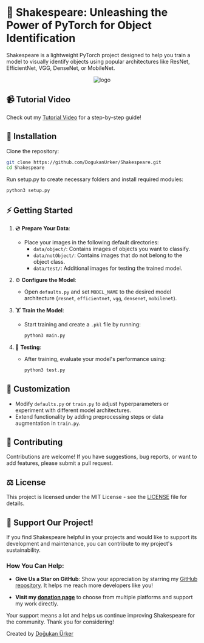 # 🚀 Shakespeare: Unleashing the Power of PyTorch for Object Identification

Shakespeare is a lightweight PyTorch project designed to help you train a model to visually identify objects using popular architectures like ResNet, EfficientNet, VGG, DenseNet, or MobileNet.

<p align="center">
    <img src="https://github.com/DogukanUrker/Shakespeare/assets/62756402/76d2fe03-1c5e-474f-99ed-f8683ec66a97" alt="logo">
</p>

## 📹 Tutorial Video

Check out my [Tutorial Video](notready) for a step-by-step guide!

## 📂 Installation

Clone the repository:

```bash
git clone https://github.com/DogukanUrker/Shakespeare.git
cd Shakespeare
```

Run setup.py to create necessary folders and install required modules:

```bash
python3 setup.py
```

## ⚡️ Getting Started

1. 💿 **Prepare Your Data**:

   - Place your images in the following default directories:
     - `data/object/`: Contains images of objects you want to classify.
     - `data/notObject/`: Contains images that do not belong to the object class.
     - `data/test/`: Additional images for testing the trained model.

2. ⚙️ **Configure the Model**:

   - Open `defaults.py` and set `MODEL_NAME` to the desired model architecture (`resnet`, `efficientnet`, `vgg`, `densenet`, `mobilenet`).

3. 🏋️ **Train the Model**:

   - Start training and create a `.pkl` file by running:
     ```bash
     python3 main.py
     ```

4. 📝 **Testing**:
   - After training, evaluate your model's performance using:
     ```bash
     python3 test.py
     ```

## 🎨 Customization

- Modify `defaults.py` or `train.py` to adjust hyperparameters or experiment with different model architectures.
- Extend functionality by adding preprocessing steps or data augmentation in `train.py`.

## 💞 Contributing

Contributions are welcome! If you have suggestions, bug reports, or want to add features, please submit a pull request.

## ⚖️ License

This project is licensed under the MIT License - see the [LICENSE](./LICENSE) file for details.

## 🌟 Support Our Project!

If you find Shakespeare helpful in your projects and would like to support its development and maintenance, you can contribute to my project's sustainability.

### How You Can Help:

- **Give Us a Star on GitHub**: Show your appreciation by starring my [GitHub repository](https://github.com/DogukanUrker/Shakespeare). It helps me reach more developers like you!

- **Visit my [donation page](https://dogukanurker.com/donate)** to choose from multiple platforms and support my work directly.

Your support means a lot and helps us continue improving Shakespeare for the community. Thank you for considering!

Created by [Doğukan Ürker](https://dogukanurker.com)
